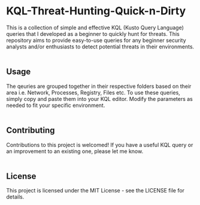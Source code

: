 # KQL-Threat-Hunting-Quick-n-Dirty
This is a collection of simple and effective KQL (Kusto Query Language) queries that I developed as a beginner to quickly hunt for threats. This repository aims to provide easy-to-use queries for any beginner security analysts and/or enthusiasts to detect potential threats in their environments.
<br>
<br>
## Usage
The qeuries are grouped together in their respective folders based on their area i.e. Network, Processes, Registry, Files etc. To use these queries, simply copy and paste them into your KQL editor. Modify the parameters as needed to fit your specific environment.
<br>
<br>
## Contributing
Contributions to this project is welcomed! If you have a useful KQL query or an improvement to an existing one, please let me know.
<br>
<br>
## License
This project is licensed under the MIT License - see the LICENSE file for details.
